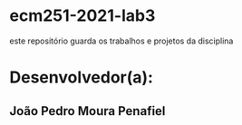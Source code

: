 # ecm251-2021-lab3
este repositório guarda os trabalhos e projetos da disciplina

# Desenvolvedor(a):
## João Pedro Moura Penafiel
